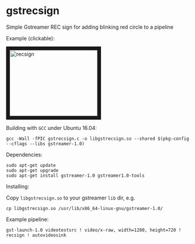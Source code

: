 # gstrecsign

Simple Gstreamer REC sign for adding blinking red circle to a pipeline

Example (clickable):

<a href="http://www.youtube.com/watch?feature=player_embedded&v=WTQbfZoJDUQ
" target="_blank"><img src="http://img.youtube.com/vi/WTQbfZoJDUQ/0.jpg" 
alt="recsign" width="240" height="180" border="10" /></a>


Building with `GCC` under Ubuntu 16.04:
```
gcc -Wall -fPIC gstrecsign.c -o libgstrecsign.so --shared $(pkg-config --cflags --libs gstreamer-1.0)
```

Dependencies:
```
sudo apt-get update
sudo apt-get upgrade
sudo apt-get install gstreamer-1.0 gstreamer1.0-tools
```

Installing:

Copy `libgstrecsign.so` to your gstreamer `lib` dir, e.g.
```
cp libgstrecsign.so /usr/lib/x86_64-linux-gnu/gstreamer-1.0/
```
Example pipeline:
```
gst-launch-1.0 videotestsrc ! video/x-raw, width=1280, height=720 ! recsign ! autovideosink
```
